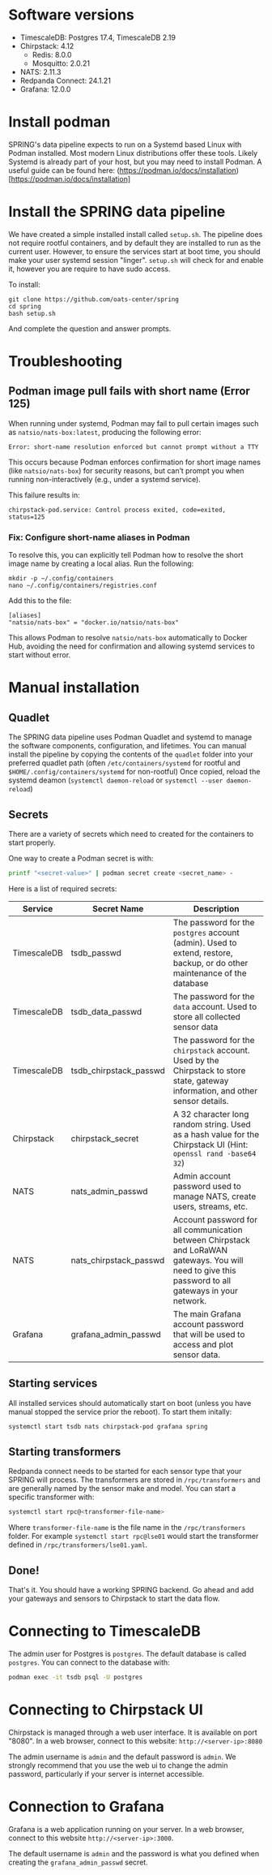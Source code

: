 # Software versions

- TimescaleDB: Postgres 17.4, TimescaleDB 2.19
- Chirpstack: 4.12
  - Redis: 8.0.0
  - Mosquitto: 2.0.21
- NATS: 2.11.3
- Redpanda Connect: 24.1.21
- Grafana: 12.0.0

# Install podman

SPRING's data pipeline expects to run on a Systemd based Linux with Podman installed. Most modern Linux distributions offer these tools.
Likely Systemd is already part of your host, but you may need to install Podman.
A useful guide can be found here: (https://podman.io/docs/installation)[https://podman.io/docs/installation]

# Install the SPRING data pipeline

We have created a simple installed install called `setup.sh`.
The pipeline does not require rootful containers, and by default they are installed to run as the current user.
However, to ensure the services start at boot time, you should make your user systemd session "linger".
`setup.sh` will check for and enable it, however you are require to have sudo access.

To install:

```
git clone https://github.com/oats-center/spring
cd spring
bash setup.sh
```

And complete the question and answer prompts.

# Troubleshooting

## Podman image pull fails with short name (Error 125)

When running under systemd, Podman may fail to pull certain images such as `natsio/nats-box:latest`, producing the following error:
```
Error: short-name resolution enforced but cannot prompt without a TTY
```

This occurs because Podman enforces confirmation for short image names (like `natsio/nats-box`) for security reasons, but can’t prompt you when running non-interactively (e.g., under a systemd service).

This failure results in:
```
chirpstack-pod.service: Control process exited, code=exited, status=125
```

### Fix: Configure short-name aliases in Podman

To resolve this, you can explicitly tell Podman how to resolve the short image name by creating a local alias.
Run the following:
```
mkdir -p ~/.config/containers
nano ~/.config/containers/registries.conf
```
Add this to the file:
```
[aliases]
"natsio/nats-box" = "docker.io/natsio/nats-box"
```

This allows Podman to resolve `natsio/nats-box` automatically to Docker Hub, avoiding the need for confirmation and allowing systemd services to start without error.

# Manual installation

## Quadlet

The SPRING data pipeline uses Podman Quadlet and systemd to manage the software components, configuration, and lifetimes.
You can manual install the pipeline by copying the contents of the `quadlet` folder into your preferred quadlet path (often `/etc/containers/systemd` for rootful and `$HOME/.config/containers/systemd` for non-rootful)
Once copied, reload the systemd deamon (`systemctl daemon-reload` or `systemctl --user daemon-reload`)

## Secrets

There are a variety of secrets which need to created for the containers to start properly.

One way to create a Podman secret is with:

```sh
printf "<secret-value>" | podman secret create <secret_name> -
```

Here is a list of required secrets:

| Service     | Secret Name            | Description                                                                                                                                          |
| ----------- | ---------------------- | ---------------------------------------------------------------------------------------------------------------------------------------------------- |
| TimescaleDB | tsdb_passwd            | The password for the `postgres` account (admin). Used to extend, restore, backup, or do other maintenance of the database                            |
| TimescaleDB | tsdb_data_passwd       | The password for the `data` account. Used to store all collected sensor data                                                                         |
| TimescaleDB | tsdb_chirpstack_passwd | The password for the `chirpstack` account. Used by the Chirpstack to store state, gateway information, and other sensor details.                     |
| Chirpstack  | chirpstack_secret      | A 32 character long random string. Used as a hash value for the Chirpstack UI (Hint: `openssl rand -base64 32`)                                      |
| NATS        | nats_admin_passwd      | Admin account password used to manage NATS, create users, streams, etc.                                                                              |
| NATS        | nats_chirpstack_passwd | Account password for all communication between Chirpstack and LoRaWAN gateways. You will need to give this password to all gateways in your network. |
| Grafana     | grafana_admin_passwd   | The main Grafana account password that will be used to access and plot sensor data.                                                                  |

## Starting services

All installed services should automatically start on boot (unless you have manual stopped the service prior the reboot).
To start them initally:

```sh
systemctl start tsdb nats chirpstack-pod grafana spring
```

## Starting transformers

Redpanda connect needs to be started for each sensor type that your SPRING will process.
The transformers are stored in `/rpc/transformers` and are generally named by the sensor make and model.
You can start a specific transformer with:

```sh
systemctl start rpc@<transformer-file-name>
```

Where `transformer-file-name` is the file name in the `/rpc/transformers` folder.
For example `systemctl start rpc@lse01` would start the transformer defined in `/rpc/transformers/lse01.yaml`.

## Done!

That's it.
You should have a working SPRING backend.
Go ahead and add your gateways and sensors to Chirpstack to start the data flow.

# Connecting to TimescaleDB

The admin user for Postgres is `postgres`. The default database is called `postgres`. You can connect to the database with:

```sh
podman exec -it tsdb psql -U postgres
```

# Connecting to Chirpstack UI

Chirpstack is managed through a web user interface. It is available on port "8080". In a web browser, connect to this website: `http://<server-ip>:8080`

The admin username is `admin` and the default password is `admin`. We strongly recommend that you use the web ui to change the admin password, particularly if your server is internet accessible.

# Connection to Grafana

Grafana is a web application running on your server. In a web browser, connect to this website `http://<server-ip>:3000`.

The default username is `admin` and the password is what you defined when creating the `grafana_admin_passwd` secret.
